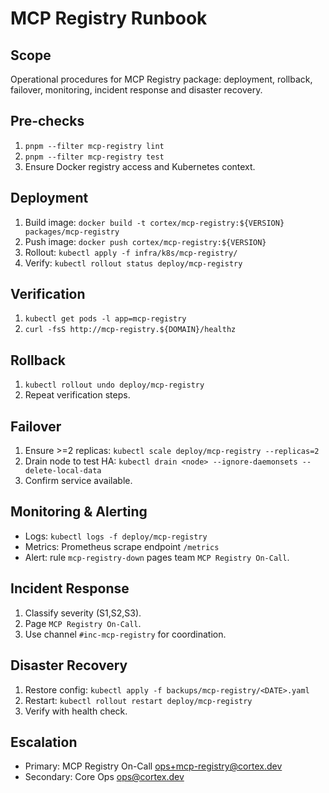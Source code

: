# MCP Registry Runbook

## Scope
Operational procedures for MCP Registry package: deployment, rollback, failover, monitoring, incident response and disaster recovery.

## Pre-checks
1. `pnpm --filter mcp-registry lint`
2. `pnpm --filter mcp-registry test`
3. Ensure Docker registry access and Kubernetes context.

## Deployment
1. Build image: `docker build -t cortex/mcp-registry:${VERSION} packages/mcp-registry`
2. Push image: `docker push cortex/mcp-registry:${VERSION}`
3. Rollout: `kubectl apply -f infra/k8s/mcp-registry/`
4. Verify: `kubectl rollout status deploy/mcp-registry`

## Verification
1. `kubectl get pods -l app=mcp-registry`
2. `curl -fsS http://mcp-registry.${DOMAIN}/healthz`

## Rollback
1. `kubectl rollout undo deploy/mcp-registry`
2. Repeat verification steps.

## Failover
1. Ensure >=2 replicas: `kubectl scale deploy/mcp-registry --replicas=2`
2. Drain node to test HA: `kubectl drain <node> --ignore-daemonsets --delete-local-data`
3. Confirm service available.

## Monitoring & Alerting
- Logs: `kubectl logs -f deploy/mcp-registry`
- Metrics: Prometheus scrape endpoint `/metrics`
- Alert: rule `mcp-registry-down` pages team `MCP Registry On-Call`.

## Incident Response
1. Classify severity (S1,S2,S3).
2. Page `MCP Registry On-Call`.
3. Use channel `#inc-mcp-registry` for coordination.

## Disaster Recovery
1. Restore config: `kubectl apply -f backups/mcp-registry/<DATE>.yaml`
2. Restart: `kubectl rollout restart deploy/mcp-registry`
3. Verify with health check.

## Escalation
- Primary: MCP Registry On-Call <ops+mcp-registry@cortex.dev>
- Secondary: Core Ops <ops@cortex.dev>
